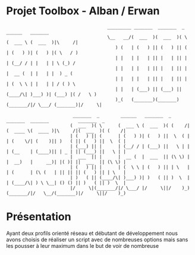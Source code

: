 # Projet Toolbox - Alban / Erwan

                                          _________ _______  _______  _        ______   _______                           
                                          \__   __/(  ___  )(  ___  )( \      (  ___ \ (  ___  )|\     /|                 
                                             ) (   | (   ) || (   ) || (      | (   ) )| (   ) |( \   / )                 
                                             | |   | |   | || |   | || |      | (__/ / | |   | | \ (_) /                  
                                             | |   | |   | || |   | || |      |  __ (  | |   | |  ) _ (                   
                                             | |   | |   | || |   | || |      | (  \ \ | |   | | / ( ) \                  
                                             | |   | (___) || (___) || (____/\| )___) )| (___) |( /   \ )                 
                                             )_(   (_______)(_______)(_______/|/ \___/ (_______)|/     \|                 
                                                                                                                          
                             _______  _        ______   _______  _            _______  _______           _______  _       
                            (  ___  )( \      (  ___ \ (  ___  )( (    /|    (  ____ \(  ____ )|\     /|(  ___  )( (    /|
                            | (   ) || (      | (   ) )| (   ) ||  \  ( |    | (    \/| (    )|| )   ( || (   ) ||  \  ( |
                            | (___) || |      | (__/ / | (___) ||   \ | |    | (__    | (____)|| | _ | || (___) ||   \ | |
                            |  ___  || |      |  __ (  |  ___  || (\ \) |    |  __)   |     __)| |( )| ||  ___  || (\ \) |
                            | (   ) || |      | (  \ \ | (   ) || | \   |    | (      | (\ (   | || || || (   ) || | \   |
                            | )   ( || (____/\| )___) )| )   ( || )  \  |    | (____/\| ) \ \__| () () || )   ( || )  \  |
                            |/     \|(_______/|/ \___/ |/     \||/    )_)    (_______/|/   \__/(_______)|/     \||/    )_)
                                                                                                                          
 # Présentation
Ayant deux profils orienté réseau et débutant de développement nous avons choisis de réaliser un script avec de nombreuses options mais sans les pousser à leur maximum dans le but de voir de nombreuse
